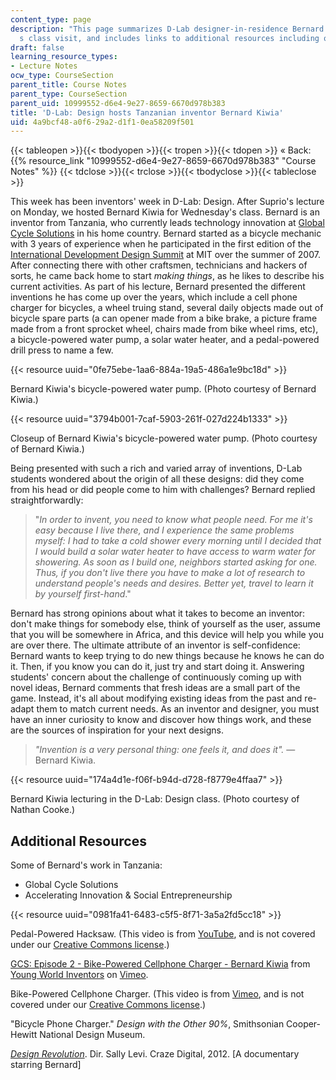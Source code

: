 ```yaml
---
content_type: page
description: "This page summarizes D-Lab designer-in-residence Bernard Kiwia\u2019\
  s class visit, and includes links to additional resources including online videos."
draft: false
learning_resource_types:
- Lecture Notes
ocw_type: CourseSection
parent_title: Course Notes
parent_type: CourseSection
parent_uid: 10999552-d6e4-9e27-8659-6670d978b383
title: 'D-Lab: Design hosts Tanzanian inventor Bernard Kiwia'
uid: 4a9bcf48-a0f6-29a2-d1f1-0ea58209f501
---
```

{{< tableopen >}}{{< tbodyopen >}}{{< tropen >}}{{< tdopen >}}
« Back: {{% resource_link "10999552-d6e4-9e27-8659-6670d978b383" "Course Notes" %}}
{{< tdclose >}}{{< trclose >}}{{< tbodyclose >}}{{< tableclose >}}

This week has been inventors' week in D-Lab: Design. After Suprio's lecture on Monday, we hosted Bernard Kiwia for Wednesday's class. Bernard is an inventor from Tanzania, who currently leads technology innovation at [Global Cycle Solutions](http://globalcyclesolutions.com/) in his home country. Bernard started as a bicycle mechanic with 3 years of experience when he participated in the first edition of the [International Development Design Summit](https://idin.org/idds) at MIT over the summer of 2007. After connecting there with other craftsmen, technicians and hackers of sorts, he came back home to start *making things*, as he likes to describe his current activities. As part of his lecture, Bernard presented the different inventions he has come up over the years, which include a cell phone charger for bicycles, a wheel truing stand, several daily objects made out of bicycle spare parts (a can opener made from a bike brake, a picture frame made from a front sprocket wheel, chairs made from bike wheel rims, etc), a bicycle-powered water pump, a solar water heater, and a pedal-powered drill press to name a few.

{{< resource uuid="0fe75ebe-1aa6-884a-19a5-486a1e9bc18d" >}}

Bernard Kiwia's bicycle-powered water pump. (Photo courtesy of Bernard Kiwia.)

{{< resource uuid="3794b001-7caf-5903-261f-027d224b1333" >}}

Closeup of Bernard Kiwia's bicycle-powered water pump. (Photo courtesy of Bernard Kiwia.)

Being presented with such a rich and varied array of inventions, D-Lab students wondered about the origin of all these designs: did they come from his head or did people come to him with challenges? Bernard replied straightforwardly:

> "*In order to invent, you need to know what people need. For me it's easy because I live there, and I experience the same problems myself: I had to take a cold shower every morning until I decided that I would build a solar water heater to have access to warm water for showering. As soon as I build one, neighbors started asking for one. Thus, if you don't live there you have to make a lot of research to understand people's needs and desires. Better yet, travel to learn it by yourself first-hand*."

Bernard has strong opinions about what it takes to become an inventor: don't make things for somebody else, think of yourself as the user, assume that you will be somewhere in Africa, and this device will help you while you are over there. The ultimate attribute of an inventor is self-confidence: Bernard wants to keep trying to do new things because he knows he can do it. Then, if you know you can do it, just try and start doing it. Answering students' concern about the challenge of continuously coming up with novel ideas, Bernard comments that fresh ideas are a small part of the game. Instead, it's all about modifying existing ideas from the past and re-adapt them to match current needs. As an inventor and designer, you must have an inner curiosity to know and discover how things work, and these are the sources of inspiration for your next designs.

> *"Invention is a very personal thing: one feels it, and does it".* — Bernard Kiwia.

{{< resource uuid="174a4d1e-f06f-b94d-d728-f8779e4ffaa7" >}}

Bernard Kiwia lecturing in the D-Lab: Design class. (Photo courtesy of Nathan Cooke.)

## Additional Resources

Some of Bernard's work in Tanzania:

- Global Cycle Solutions
- Accelerating Innovation & Social Entrepreneurship

{{< resource uuid="0981fa41-6483-c5f5-8f71-3a5a2fd5cc18" >}}

Pedal-Powered Hacksaw. (This video is from [YouTube](http://youtube.com/), and is not covered under our [Creative Commons license](https://ocw-studio.odl.mit.edu/terms/#cc).)

[GCS: Episode 2 - Bike-Powered Cellphone Charger - Bernard Kiwia](https://youtu.be/hgf70Vol4kw?si=kbQ-PH-l4zQxIQlE) from [Young World Inventors](https://vimeo.com/user9317082) on [Vimeo](https://vimeo.com/).

Bike-Powered Cellphone Charger. (This video is from [Vimeo](http://vimeo.com/), and is not covered under our [Creative Commons license](https://ocw-studio.odl.mit.edu/terms/#cc).)

"Bicycle Phone Charger." *Design with the Other 90%*, Smithsonian Cooper-Hewitt National Design Museum.

[*Design Revolution*](http://www.imdb.com/title/tt1778794/). Dir. Sally Levi. Craze Digital, 2012. \[A documentary starring Bernard\]